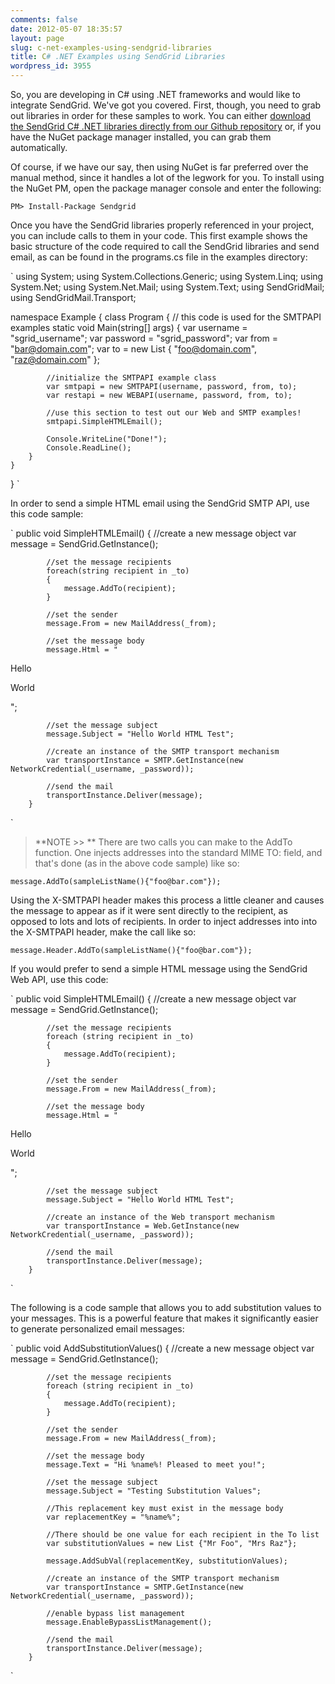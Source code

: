 ```yaml
---
comments: false
date: 2012-05-07 18:35:57
layout: page
slug: c-net-examples-using-sendgrid-libraries
title: C# .NET Examples using SendGrid Libraries
wordpress_id: 3955
---
```


So, you are developing in C# using .NET frameworks and would like to integrate SendGrid. We've got you covered. First, though, you need to grab out libraries in order for these samples to work. You can either [download the SendGrid C# .NET libraries directly from our Github repository](https://github.com/sendgrid/sendgrid-csharp.git) or, if you have the NuGet package manager installed, you can grab them automatically.  
  


Of course, if we have our say, then using NuGet is far preferred over the manual method, since it handles a lot of the legwork for you. To install using the NuGet PM, open the package manager console and enter the following:  
  


`PM> Install-Package Sendgrid`

Once you have the SendGrid libraries properly referenced in your project, you can include calls to them in your code. This first example shows the basic structure of the code required to call the SendGrid libraries and send email, as can be found in the programs.cs file in the examples directory:  
  


`
using System;
using System.Collections.Generic;
using System.Linq;
using System.Net;
using System.Net.Mail;
using System.Text;
using SendGridMail;
using SendGridMail.Transport;

namespace Example
{
    class Program
    {
        // this code is used for the SMTPAPI examples
        static void Main(string[] args)
        {
            var username = "sgrid_username";
            var password = "sgrid_password";
            var from = "bar@domain.com";
            var to = new List
                         {
                             "foo@domain.com",
                             "raz@domain.com"
                         };

            //initialize the SMTPAPI example class
            var smtpapi = new SMTPAPI(username, password, from, to);
            var restapi = new WEBAPI(username, password, from, to);

            //use this section to test out our Web and SMTP examples!
            smtpapi.SimpleHTMLEmail();

            Console.WriteLine("Done!");
            Console.ReadLine();
        }
    }
}
`

In order to send a simple HTML email using the SendGrid SMTP API, use this code sample:  
  


`
public void SimpleHTMLEmail()
        {
            //create a new message object
            var message = SendGrid.GetInstance();

            //set the message recipients
            foreach(string recipient in _to)
            {
                message.AddTo(recipient);
            }

            //set the sender
            message.From = new MailAddress(_from);

            //set the message body
            message.Html = "

Hello

World

";

            //set the message subject
            message.Subject = "Hello World HTML Test";

            //create an instance of the SMTP transport mechanism
            var transportInstance = SMTP.GetInstance(new NetworkCredential(_username, _password));

            //send the mail
            transportInstance.Deliver(message);
        }
`



> **NOTE >> **
There are two calls you can make to the AddTo function. One injects addresses into the standard MIME TO: field, and that's done (as in the above code sample) like so:  
  


`message.AddTo(sampleListName(){"foo@bar.com"});`

Using the X-SMTPAPI header makes this process a little cleaner and causes the message to appear as if it were sent directly to the recipient, as opposed to lots and lots of recipients. In order to inject addresses into into the X-SMTPAPI header, make the call like so:  
  


`message.Header.AddTo(sampleListName(){"foo@bar.com"});`




If you would prefer to send a simple HTML message using the SendGrid Web API, use this code:  
  


`
public void SimpleHTMLEmail()
        {
            //create a new message object
            var message = SendGrid.GetInstance();

            //set the message recipients
            foreach (string recipient in _to)
            {
                message.AddTo(recipient);
            }

            //set the sender
            message.From = new MailAddress(_from);

            //set the message body
            message.Html = "

Hello

World

";

            //set the message subject
            message.Subject = "Hello World HTML Test";

            //create an instance of the Web transport mechanism
            var transportInstance = Web.GetInstance(new NetworkCredential(_username, _password));

            //send the mail
            transportInstance.Deliver(message);
        }
`

The following is a code sample that allows you to add substitution values to your messages. This is a powerful feature that makes it significantly easier to generate personalized email messages:  
  


`
public void AddSubstitutionValues()
        {
            //create a new message object
            var message = SendGrid.GetInstance();

            //set the message recipients
            foreach (string recipient in _to)
            {
                message.AddTo(recipient);
            }

            //set the sender
            message.From = new MailAddress(_from);

            //set the message body
            message.Text = "Hi %name%! Pleased to meet you!";

            //set the message subject
            message.Subject = "Testing Substitution Values";

            //This replacement key must exist in the message body
            var replacementKey = "%name%";

            //There should be one value for each recipient in the To list
            var substitutionValues = new List {"Mr Foo", "Mrs Raz"};

            message.AddSubVal(replacementKey, substitutionValues);

            //create an instance of the SMTP transport mechanism
            var transportInstance = SMTP.GetInstance(new NetworkCredential(_username, _password));

            //enable bypass list management
            message.EnableBypassListManagement();

            //send the mail
            transportInstance.Deliver(message);
        }
`
